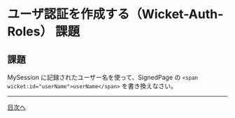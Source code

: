 # ユーザ認証を作成する（Wicket-Auth-Roles） 課題

## 課題

MySession に記録されたユーザー名を使って、SignedPage の `<span wicket:id="userName">userName</span>` を書き換えなさい。

----

[目次へ](../../README.md) 